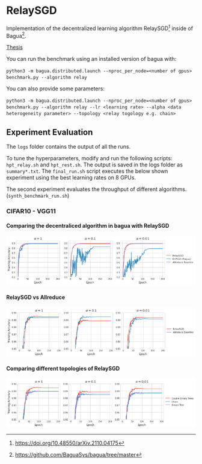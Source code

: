 # RelaySGD

Implementation of the decentralized learning algorithm RelaySGD[^1] inside of Bagua[^2].

[Thesis](bachelor_thesis_samuel_bohl_final.pdf)

[^1]: https://doi.org/10.48550/arXiv.2110.04175

[^2]: https://github.com/BaguaSys/bagua/tree/master

You can run the benchmark using an installed version of bagua with:

`python3 -m bagua.distributed.launch --nproc_per_node=<number of gpus> benchmark.py --algorithm relay`

You can also provide some parameters:

 `python3 -m bagua.distributed.launch --nproc_per_node=<number of gpus> benchmark.py --algorithm relay --lr <learning rate> --alpha <data heterogeneity parameter> --topology <relay togology e.g. chain>`


## Experiment Evaluation

The `logs` folder contains the output of all the runs. 

To tune the hyperparameters, modify and run the following scripts: `hpt_relay.sh` and `hpt_rest.sh`. The output is saved in the logs folder as `summary*.txt`. The `final_run.sh` script executes the below shown experiment using the best learning rates on 8 GPUs.

The second experiment evaluates the throughput of different algorithms. (`synth_benchmark_run.sh`)

### CIFAR10 - VGG11

#### Comparing the decentraliced algorithm in bagua with RelaySGD

![](plots/algo_comparison.png)

#### RelaySGD vs Allreduce

![](plots/algo_comparison_2.png)

#### Comparing different topologies of RelaySGD

![](plots/relay_topologies.png)
